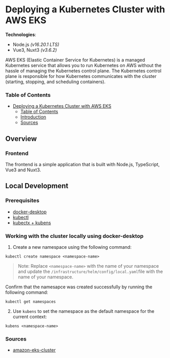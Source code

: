 # Deploying a Kubernetes Cluster with AWS EKS

**Technologies**: 
* Node.js _(v16.20.1 LTS)_
* Vue3, Nuxt3 _(v3.6.2)_

AWS EKS (Elastic Container Service for Kubernetes) is a managed Kubernetes service that 
allows you to run Kubernetes on AWS without the hassle of managing the Kubernetes control
plane. The Kubernetes control plane is responsible for how Kubernetes communicates with 
the cluster (starting, stopping, and scheduling containers).


### Table of Contents
- [Deploying a Kubernetes Cluster with AWS EKS](#deploying-a-kubernetes-cluster-with-aws-eks)
    - [Table of Contents](#table-of-contents)
    - [Introduction](#overview)
    - [Sources](#sources)

## Overview

### Frontend

The frontend is a simple application that is built with Node.js, TypeScript, Vue3 and Nuxt3.

## Local Development

### Prerequisites
* [docker-desktop](https://www.docker.com/products/docker-desktop)
* [kubectl](https://kubernetes.io/docs/tasks/tools/)
* [kubectx + kubens](https://github.com/ahmetb/kubectx#homebrew-macos-and-linux)

### Working with the cluster locally using docker-desktop

1. Create a new namespace using the following command:
```shell
kubectl create namespace <namespace-name>
```
> Note: Replace `<namespace-name>` with the name of your namespace and update the `/infrastructure/helm/config/local.yaml`file with the name of your namespace.

Confirm that the namesapce was created successfully by running the following command:
```shell
kubectl get namespaces
```

2. Use `kubens` to set the namespace as the default namespace for the current context:
```shell
kubens <namespace-name>
```

### Sources

* [amazon-eks-cluster](https://logz.io/blog/amazon-eks-cluster)

